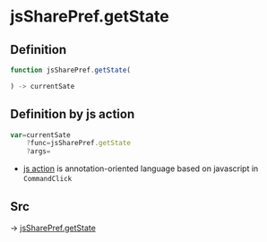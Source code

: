# jsSharePref.getState

## Definition

```js.js
function jsSharePref.getState(

) -> currentSate
```


## Definition by js action

```js.js
var=currentSate
	?func=jsSharePref.getState
	?args=

```

- [js action](#) is annotation-oriented language based on javascript in `CommandClick`

## Src

-> [jsSharePref.getState](https://github.com/puutaro/CommandClick/blob/master/app/src/main/java/com/puutaro/commandclick/fragment_lib/terminal_fragment/js_interface/system/JsSharePref.kt#L29)


